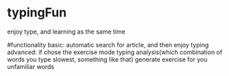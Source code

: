 # typingFun
enjoy type, and learning as the same time

#functionality
basic:
automatic search for article, and then enjoy typing
advanced:
if chose the exercise mode
typing analysis(which combination of words you type slowest, something like that)
generate exercise for you unfamiliar words

